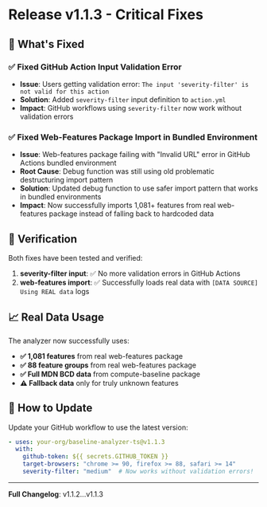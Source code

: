 # Release v1.1.3 - Critical Fixes

## 🚀 What's Fixed

### ✅ Fixed GitHub Action Input Validation Error
- **Issue**: Users getting validation error: `The input 'severity-filter' is not valid for this action`
- **Solution**: Added `severity-filter` input definition to `action.yml` 
- **Impact**: GitHub workflows using `severity-filter` now work without validation errors

### ✅ Fixed Web-Features Package Import in Bundled Environment
- **Issue**: Web-features package failing with "Invalid URL" error in GitHub Actions bundled environment
- **Root Cause**: Debug function was still using old problematic destructuring import pattern
- **Solution**: Updated debug function to use safer import pattern that works in bundled environments
- **Impact**: Now successfully imports 1,081+ features from real web-features package instead of falling back to hardcoded data

## 🧪 Verification

Both fixes have been tested and verified:

1. **severity-filter input**: ✅ No more validation errors in GitHub Actions
2. **web-features import**: ✅ Successfully loads real data with `[DATA SOURCE] Using REAL data` logs

## 📈 Real Data Usage

The analyzer now successfully uses:
- **✅ 1,081 features** from real web-features package
- **✅ 88 feature groups** from real web-features package  
- **✅ Full MDN BCD data** from compute-baseline package
- **⚠️ Fallback data** only for truly unknown features

## 🔄 How to Update

Update your GitHub workflow to use the latest version:

```yaml
- uses: your-org/baseline-analyzer-ts@v1.1.3
  with:
    github-token: ${{ secrets.GITHUB_TOKEN }}
    target-browsers: "chrome >= 90, firefox >= 88, safari >= 14"
    severity-filter: "medium"  # Now works without validation errors!
```

---
**Full Changelog**: v1.1.2...v1.1.3
